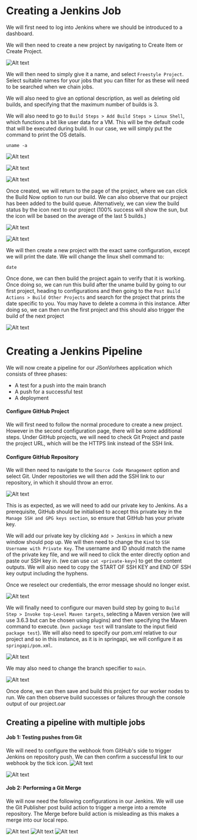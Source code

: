 # Creating a Jenkins Job

We will first need to log into Jenkins where we should be introduced to a dashboard.

We will then need to create a new project by navigating to Create Item or Create Project.

![Alt text](NavigateToNewProject.PNG)

We will then need to simply give it a name, and select ```Freestyle Project```. Select suitable names for your jobs that you can filter for as these will need to be searched when we chain jobs.

We will also need to give an optional description, as well as deleting old builds, and specifying that the maximum number of builds is 3.

We will also need to go to ```Build Steps > Add Build Steps > Linux Shell```, which functions a bit like user data for a VM. This will be the default code that will be executed during build. In our case, we will simply put the command to print the OS details.

```
uname -a
```

![Alt text](CreateNewJob.PNG)

![Alt text](CreateNewJob2.PNG)

![Alt text](CreateNewJob3.PNG)

Once created, we will return to the page of the project, where we can click the Build Now option to run our build. We can also observe that our project has been added to the build queue. Alternatively, we can view the build status by the icon next to our project (100% success will show the sun, but the icon will be based on the average of the last 5 builds.)

![Alt text](BuildNow1.PNG)

![Alt text](BuildStatus.PNG)

We will then create a new project with the exact same configuration, except we will print the date. We will change the linux shell command to:
```
date
```

Once done, we can then build the project again to verify that it is working. Once doing so, we can run this build after the uname build by going to our first project, heading to configurations and then going to the ```Post Build Actions > Build Other Projects``` and search for the project that prints the date specific to you. You may have to delete a comma in this instance. After doing so, we can then run the first project and this should also trigger the build of the next project

![Alt text](BuildOtherProjects.PNG)

# Creating a Jenkins Pipeline
We will now create a pipeline for our JSonVorhees application which consists of three phases:
* A test for a push into the main branch
* A push for a successful test
* A deployment

#### Configure GitHub Project

We will first need to follow the normal procedure to create a new project. However in the second configuration page, there will be some additional steps. Under GitHub projects, we will need to check Git Project and paste the project URL, which will be the HTTPS link instead of the SSH link.

#### Configure GitHub Repository

We will then need to navigate to the ```Source Code Management``` option and select Git. Under repositories we will then add the SSH link to our repository, in which it should throw an error.

![Alt text](SourceCodeManagementError.PNG)

This is as expected, as we will need to add our private key to Jenkins. As a prerequisite, GitHub should be initialised to accept this private key in the ```Manage SSH and GPG keys section```, so ensure that GitHub has your private key.

We will add our private key by clicking ```Add > Jenkins``` in which a new window should pop up. We will then need to change the ```Kind``` to ```SSH Username with Private Key```.
The username and ID should match the name of the private key file, and we will need to click the enter directly option and paste our SSH key in. (we can use ```cat <private-key>```) to get the content outputs. We will also need to copy the START OF SSH KEY and END OF SSH key output including the hyphens.

Once we reselect our credentials, the error message should no longer exist.

![Alt text](SourceCodeManagement.PNG)

We will finally need to configure our maven build step by going to ```Build Step > Invoke top-Level Maven targets```, selecting a Maven version (we will use 3.6.3 but can be chosen using plugins) and then specifying the Maven command to execute. (```mvn package test``` will translate to the input field ```package test```). We will also need to specify our pom.xml relative to our project and so in this instance, as it is in springapi, we will configure it as ```springapi/pom.xml```.

![Alt text](MavenConfig.PNG)

We may also need to change the branch specifier to ```main```.

![Alt text](mainBranchSpecifier.PNG)

Once done, we can then save and build this project for our worker nodes to run. We can then observe build successes or failures through the console output of our project.oar

## Creating a pipeline with multiple jobs

#### Job 1: Testing pushes from Git

We will need to configure the webhook from GitHub's side to trigger Jenkins on repository push. We can then confirm a successful link to our webhook by the tick icon.
![Alt text](GithubWebhook.PNG)

![Alt text](ConfirmedWebhook.PNG)

#### Job 2: Performing a Git Merge

We will now need the following configurations in our Jenkins.
We will use the Git Publisher post build action to trigger a merge into a remote repository. The Merge before build action is misleading as this makes a merge into our local repo.

![Alt text](Job2Config1.PNG)
![Alt text](Job2Config2.PNG)
![Alt text](Job2Config3.PNG)
